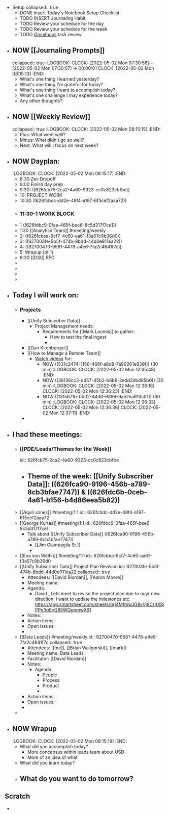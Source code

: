 - Setup
  collapsed:: true
	- DONE Insert Today's Notebook Setup Checklist
	- TODO INSERT Journaling Habit
	- TODO Review your schedule for the day
	- TODO Review your schedule for the week
	- TODO [Omnifocus](omnifocus://) task review
- ## NOW [[Journaling Prompts]]
  collapsed:: true
  :LOGBOOK:
  CLOCK: [2022-05-02 Mon 07:30:56]--[2022-05-02 Mon 07:30:57] =>  00:00:01
  CLOCK: [2022-05-02 Mon 08:15:13]
  :END:
	- What's one thing I learned yesterday?
	- What's one thing I'm grateful for today?
	- What's one thing I want to accomplish today?
	- What's one challenge I may experience today?
	- Any other thoughts?
- ## NOW [[Weekly Review]]
  collapsed:: true
  :LOGBOOK:
  CLOCK: [2022-05-02 Mon 08:15:15]
  :END:
	- Plus: What went well?
	- Minus: What didn't go so well?
	- Next: What will I focus on next week?
- ## NOW Dayplan:
  :LOGBOOK:
  CLOCK: [2022-05-02 Mon 08:15:17]
  :END:
	- 8:30 Zev Dropoff
	- 9:00 Finish day prep
	- 9:30: ((626fcb75-2ca2-4a60-9323-cc0c823cbfbe))
	- 10: PROJECT WORK
	- 10:30 ((626fcbdc-dd2e-48f4-a197-6f5cef2aaa72))
	- ### 11:30-1 WORK BLOCK
	- 1 ((626fdbc9-0faa-465f-bee6-8c5d317f7ce1))
	- 1:30 [[Analytics Team]] #meeting/weekly
	- 2: ((626fcbea-9cf7-4c60-aa61-f3a57c9b36d0))
	- 3: ((627003fe-5b5f-474b-8bdd-44d0e911ea22))
	- 4: ((62700470-9581-4478-a4e6-7fa2c4641f7c))
	- 5: Wrapup (pt 1)
	- 8:30 [[DSI]] RFC
	-
	-
	-
	-
- ## Today I will work on:
	- ### Projects
		- [[Unify Subscriber Data]]
			- Project Management needs:
				- Requirements for [[Mark Loomis]] to gather:
					- How to test the final ingest
					-
		- [[Dan Kirchberger]]
		- [[How to Manage a Remote Team]]
			- [Watch videos](https://www.coursera.org/learn/remote-team-management/home/week/1) for:
				- NOW ((531c2474-1156-468f-a8d8-7a90261e839f)) (30 min)
				  :LOGBOOK:
				  CLOCK: [2022-05-02 Mon 12:35:48]
				  :END:
				- NOW ((36136cc3-dd57-45b2-b6b6-2edd2dbd85b0)) (30 min)
				  :LOGBOOK:
				  CLOCK: [2022-05-02 Mon 12:36:18]
				  CLOCK: [2022-05-02 Mon 12:36:23]
				  :END:
				- NOW ((13f5671b-0b02-4430-9396-9ae2ea913c01)) (30 min)
				  :LOGBOOK:
				  CLOCK: [2022-05-02 Mon 12:36:33]
				  CLOCK: [2022-05-02 Mon 12:36:36]
				  CLOCK: [2022-05-02 Mon 12:37:11]
				  :END:
		-
- ## I had these meetings:
	- ### [[PDE/Leads/Themes for the Week]]
	  id:: 626fcb75-2ca2-4a60-9323-cc0c823cbfbe
		- Theme of the week: [[Unify Subscriber Data]]: ((626fca90-9196-456b-a789-8cb3bfae7747)) & ((626fdc6b-0ceb-4a61-b156-b4d86eea5b82))
			-
	- [[Aquil Jones]] #meeting/1:1
	  id:: 626fcbdc-dd2e-48f4-a197-6f5cef2aaa72
	- [[George Kurtas]] #meeting/1:1
	  id:: 626fdbc9-0faa-465f-bee6-8c5d317f7ce1
		- Talk about [[Unify Subscriber Data]] ((626fca90-9196-456b-a789-8cb3bfae7747))
			- [[Jim Ciampaglia Sr.]]
			-
	- [[Eva von Weltin]] #meeting/1:1
	  id:: 626fcbea-9cf7-4c60-aa61-f3a57c9b36d0
	- [[Unify Subscriber Data]] Project Plan Revision
	  id:: 627003fe-5b5f-474b-8bdd-44d0e911ea22
	  collapsed:: true
		- Attendees: [[David Riordan]], [[Aaron Moore]]
		- Meeting name:
		- Agenda:
			- David , Lets meet to revise the project plan due to ouyr new direction. I want to update the milestones etc. https://app.smartsheet.com/sheets/6rj4MfmwJG8xVj9Cr4X8jPPg3q9cQ85WQppmwX61
		- Notes:
		- Action items:
		- Open issues:
		-
	- [[Data Leads]] #meeting/weekly
	  id:: 62700470-9581-4478-a4e6-7fa2c4641f7c
	  collapsed:: true
		- Attendees: [[me]], [[Brian Waligorski]], [[mark]]
		- Meeting name: Data Leads
		- Facilitator: [[David Riordan]]
		- Notes:
			- Agenda:
				- People
				- Process
				- Product
				-
		- Action items:
		- Open issues:
		-
	-
- ## NOW Wrapup
  :LOGBOOK:
  CLOCK: [2022-05-02 Mon 08:15:19]
  :END:
	- What did you accomplish today?
		- More concensus within leads team about USD
		- More of an idea of what
	- What did you learn today?
	- What do you want to do tomorrow?
		-
## Scratch
-